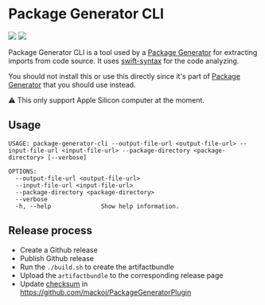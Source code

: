 # Package Generator CLI

[![](https://img.shields.io/endpoint?url=https%3A%2F%2Fswiftpackageindex.com%2Fapi%2Fpackages%2Fmackoj%2FPackageGeneratorCLI%2Fbadge%3Ftype%3Dswift-versions)](https://swiftpackageindex.com/mackoj/PackageGeneratorCLI)
[![](https://img.shields.io/endpoint?url=https%3A%2F%2Fswiftpackageindex.com%2Fapi%2Fpackages%2Fmackoj%2FPackageGeneratorCLI%2Fbadge%3Ftype%3Dplatforms)](https://swiftpackageindex.com/mackoj/PackageGeneratorCLI)

Package Generator CLI is a tool used by a [Package Generator](https://github.com/mackoj/PackageGeneratorPlugin) for extracting imports from code source. It uses [swift-syntax](https://github.com/apple/swift-syntax.git) for the code analyzing.

You should not install this or use this directly since it's part of [Package Generator](https://github.com/mackoj/PackageGeneratorPlugin) that you should use instead.

⚠️ This only support Apple Silicon computer at the moment.

## Usage

```
USAGE: package-generator-cli --output-file-url <output-file-url> --input-file-url <input-file-url> --package-directory <package-directory> [--verbose]

OPTIONS:
  --output-file-url <output-file-url>
  --input-file-url <input-file-url>
  --package-directory <package-directory>
  --verbose
  -h, --help              Show help information.
```

## Release process

- Create a Github release 
- Publish Github release
- Run the `./build.sh` to create the artifactbundle 
- Upload the `artifactbundle` to the corresponding release page 
- Update [checksum](https://github.com/mackoj/PackageGeneratorPlugin/blob/2d2eb7e7c63a898bd71b14de8cd5acaab36eb7d2/Package.swift#L18) in https://github.com/mackoj/PackageGeneratorPlugin

